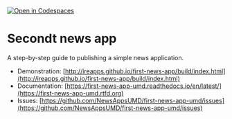 [![Open in Codespaces](https://classroom.github.com/assets/launch-codespace-7f7980b617ed060a017424585567c406b6ee15c891e84e1186181d67ecf80aa0.svg)](https://classroom.github.com/open-in-codespaces?assignment_repo_id=10845556)
# Secondt news app

A step-by-step guide to publishing a simple news application.

* Demonstration: [http://ireapps.github.io/first-news-app/build/index.html](http://ireapps.github.io/first-news-app/build/index.html)
* Documentation: [https://first-news-app-umd.readthedocs.io/en/latest/](https://first-news-app-umd.rtfd.org)
* Issues: [https://github.com/NewsAppsUMD/first-news-app-umd/issues](https://github.com/NewsAppsUMD/first-news-app-umd/issues)


